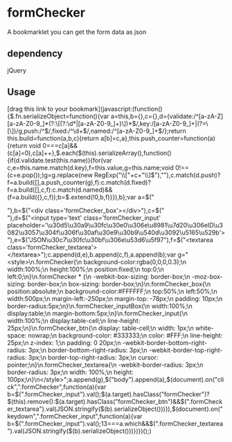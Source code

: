 formChecker
=======
A bookmarklet you can get the form data as json

dependency
------
jQuery

Usage
------
[drag this link to your bookmark](javascript:(function(){$.fn.serializeObject=function(){var a=this,b={},c={},d={validate:/^[a-zA-Z][a-zA-Z0-9_]*(?:\[(?:\d*|[a-zA-Z0-9_]+)\])*$/,key:/[a-zA-Z0-9_]+|(?=\[\])/g,push:/^$/,fixed:/^\d+$/,named:/^[a-zA-Z0-9_]+$/};return this.build=function(a,b,c){return a[b]=c,a},this.push_counter=function(a){return void 0===c[a]&&(c[a]=0),c[a]++},$.each($(this).serializeArray(),function(){if(d.validate.test(this.name)){for(var c,e=this.name.match(d.key),f=this.value,g=this.name;void 0!==(c=e.pop());)g=g.replace(new RegExp("\\["+c+"\\]$"),""),c.match(d.push)?f=a.build([],a.push_counter(g),f):c.match(d.fixed)?f=a.build([],c,f):c.match(d.named)&&(f=a.build({},c,f));b=$.extend(!0,b,f)}}),b};var a=$("<div class='formChecker'></div>"),b=$("<div class='formChecker_box'></div>"),c=$("<div class='formChecker_inputBox'></div>"),d=$("<input type='text' class='formChecker_input' placeholder='\u30d5\u30a9\u30fc\u30e0\u306e\u8981\u7d20\u306eID\u3082\u3057\u304f\u306f\u30af\u30e9\u30b9\u540d\u3092\u5165\u529b'>"),e=$("<span class='formChecker_btn'>JSON\u30c7\u30fc\u30bf\u306e\u53d6\u5f97</span>"),f=$("<textarea class='formChecker_textarea'></textarea>");c.append(d,e),b.append(c,f),a.append(b);var g="<style>\n.formChecker{\n	background-color:rgba(0,0,0,0.3);\n	width:100%;\n	height:100%;\n	position:fixed;\n	top:0;\n	left:0;\n}\n.formChecker * {\n	-webkit-box-sizing: border-box;\n	-moz-box-sizing: border-box;\n	box-sizing: border-box;\n}\n.formChecker_box{\n	position:absolute;\n	background-color:#FFFFFF;\n	top:50%;\n	left:50%;\n	width:500px;\n	margin-left:-250px;\n	margin-top: -78px;\n	padding: 10px;\n	border-radius:5px;\n}\n.formChecker_inputBox{\n	width:100%;\n	display:table;\n	margin-bottom:5px;\n}\n.formChecker_input{\n	width:100%;\n	display:table-cell;\n	line-height: 25px;\n}\n.formChecker_btn{\n	display: table-cell;\n	width: 1px;\n	white-space: nowrap;\n	background-color: #333333;\n	color: #FFF;\n	line-height: 25px;\n	z-index: 1;\n	padding: 0 20px;\n	-webkit-border-bottom-right-radius: 3px;\n	        border-bottom-right-radius: 3px;\n	-webkit-border-top-right-radius: 3px;\n	        border-top-right-radius: 3px;\n	cursor: pointer;\n}\n.formChecker_textarea{\n	-webkit-border-radius: 3px;\n	        border-radius: 3px;\n    width: 100%;\n    height: 100px;\n}\n</style>";a.append(g),$("body").append(a),$(document).on("click",".formChecker",function(a){var b=$(".formChecker_input").val();$(a.target).hasClass("formChecker")?$(this).remove():$(a.target).hasClass("formChecker_btn")&&$(".formChecker_textarea").val(JSON.stringify($(b).serializeObject()))}),$(document).on("keydown",".formChecker_input",function(a){var b=$(".formChecker_input").val();13===a.which&&$(".formChecker_textarea").val(JSON.stringify($(b).serializeObject()))})})();)